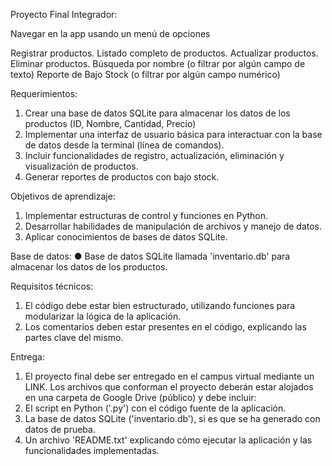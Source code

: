 Proyecto Final Integrador:

Navegar en la app usando un menú de opciones

Registrar productos.
Listado completo de productos.
Actualizar productos.
Eliminar productos.
Búsqueda por nombre (o filtrar por algún campo de texto)
Reporte de Bajo Stock (o filtrar por algún campo numérico)

Requerimientos:
1. Crear una base de datos SQLite para almacenar los datos de los productos (ID, Nombre, Cantidad, Precio)
2. Implementar una interfaz de usuario básica para interactuar con la base de datos desde la terminal (línea de comandos).
3. Incluir funcionalidades de registro, actualización, eliminación y visualización de productos.
4. Generar reportes de productos con bajo stock.

Objetivos de aprendizaje:

1. Implementar estructuras de control y funciones en Python.
2. Desarrollar habilidades de manipulación de archivos y manejo de datos.
3. Aplicar conocimientos de bases de datos SQLite.


Base de datos:
● Base de datos SQLite llamada 'inventario.db' para almacenar los datos de los productos.

Requisitos técnicos:

1. El código debe estar bien estructurado, utilizando funciones para modularizar la lógica de la aplicación.
2. Los comentarios deben estar presentes en el código, explicando las partes clave del mismo.

Entrega:

1. El proyecto final debe ser entregado en el campus virtual mediante un LINK. Los archivos que conforman el proyecto deberán estar alojados en una carpeta de Google Drive (público) y debe incluir:
2. El script en Python ('.py') con el código fuente de la aplicación.
3. La base de datos SQLite ('inventario.db'), si es que se ha generado con datos de prueba.
4. Un archivo 'README.txt' explicando cómo ejecutar la aplicación y las funcionalidades implementadas.
